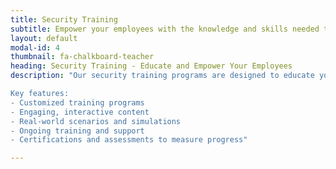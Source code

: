 ```yaml
---
title: Security Training
subtitle: Empower your employees with the knowledge and skills needed to protect your organization's critical assets and maintain security.
layout: default
modal-id: 4
thumbnail: fa-chalkboard-teacher
heading: Security Training - Educate and Empower Your Employees
description: "Our security training programs are designed to educate your employees on the latest security threats, best practices, and preventive measures. We offer customized training solutions tailored to your organization's specific needs, helping you build a strong security culture and maintain a high level of protection.

Key features:
- Customized training programs
- Engaging, interactive content
- Real-world scenarios and simulations
- Ongoing training and support
- Certifications and assessments to measure progress"

---
```

